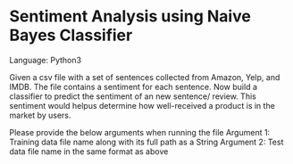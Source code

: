  # Sentiment Analysis using Naive Bayes Classifier
 
 Language: Python3
 
Given a csv file with a set of sentences collected from Amazon, Yelp, and IMDB. The file contains a sentiment for each sentence. Now build a classifier to predict the sentiment of an new sentence/ review. This sentiment would helpus determine how well-received a product is in the market by users.

 
 Please provide the below arguments when running the file
 Argument 1: Training data file name along with its full path as a String
 Argument 2: Test data file name in the same format as above
